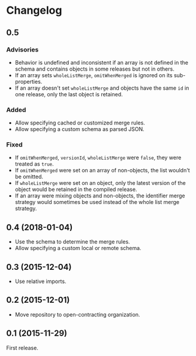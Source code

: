# Changelog

## 0.5

### Advisories

* Behavior is undefined and inconsistent if an array is not defined in the schema and contains objects in some releases but not in others.
* If an array sets `wholeListMerge`, `omitWhenMerged` is ignored on its sub-properties.
* If an array doesn't set `wholeListMerge` and objects have the same `id` in one release, only the last object is retained.

### Added

* Allow specifying cached or customized merge rules.
* Allow specifying a custom schema as parsed JSON.

### Fixed

* If `omitWhenMerged`, `versionId`, `wholeListMerge` were `false`, they were treated as `true`.
* If `omitWhenMerged` were set on an array of non-objects, the list wouldn't be omitted.
* If `wholeListMerge` were set on an object, only the latest version of the object would be retained in the compiled release.
* If an array were mixing objects and non-objects, the identifier merge strategy would sometimes be used instead of the whole list merge strategy.

## 0.4 (2018-01-04)

* Use the schema to determine the merge rules.
* Allow specifying a custom local or remote schema.

## 0.3 (2015-12-04)

* Use relative imports.

## 0.2 (2015-12-01)

* Move repository to open-contracting organization.

## 0.1 (2015-11-29)

First release.
